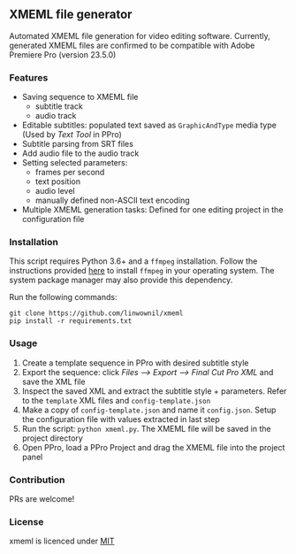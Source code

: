 ## XMEML file generator

Automated XMEML file generation for video editing software. Currently, generated XMEML files are confirmed to be compatible with Adobe Premiere Pro (version 23.5.0)

### Features

- Saving sequence to XMEML file
	- subtitle track
	- audio track 
- Editable subtitles: populated text saved as `GraphicAndType` media type (Used by *Text Tool* in PPro)
- Subtitle parsing from SRT files
- Add audio file to the audio track
- Setting selected parameters:
    - frames per second
    - text position
    - audio level
    - manually defined non-ASCII text encoding
- Multiple XMEML generation tasks: Defined for one editing project in the configuration file

### Installation

This script requires Python 3.6+ and a `ffmpeg` installation.
Follow the instructions provided [here](http://ffmpeg.org/download.html) to install `ffmpeg` in your operating system. The system package manager may also provide this dependency.

Run the following commands:
 
    git clone https://github.com/linwownil/xmeml
    pip install -r requirements.txt

### Usage

1. Create a template sequence in PPro with desired subtitle style
2. Export the sequence: click *Files --> Export --> Final Cut Pro XML* and save the XML file
3. Inspect the saved XML and extract the subtitle style + parameters. Refer to the `template` XML files and `config-template.json`
4. Make a copy of `config-template.json` and name it `config.json`. Setup the configuration file with values extracted in last step
5. Run the script: `python xmeml.py`. The XMEML file will be saved in the project directory
6. Open PPro, load a PPro Project and drag the XMEML file into the project panel

### Contribution

PRs are welcome!

### License

xmeml is licenced under [MIT](https://opensource.org/license/mit/)